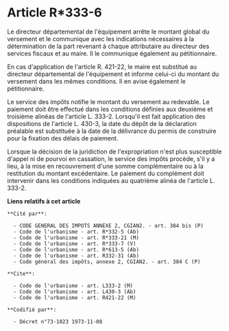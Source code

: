 # Article R*333-6

Le directeur départemental de l'équipement arrête le montant global du versement et le communique avec les indications
nécessaires à la détermination de la part revenant à chaque attributaire au directeur des services fiscaux et au maire. Il le
communique également au pétitionnaire.

En cas d'application de l'article R. 421-22, le maire est substitué au directeur départemental de l'équipement et informe
celui-ci du montant du versement dans les mêmes conditions. Il en avise également le pétitionnaire.

Le service des impôts notifie le montant du versement au redevable. Le paiement doit être effectué dans les conditions
définies aux deuxième et troisième alinéas de l'article L. 333-2. Lorsqu'il est fait application des dispositions de
l'article L. 430-3, la date du dépôt de la déclaration préalable est substituée à la date de la délivrance du permis de
construire pour la fixation des délais de paiement.

Lorsque la décision de la juridiction de l'expropriation n'est plus susceptible d'appel ni de pourvoi en cassation, le
service des impôts procède, s'il y a lieu, à la mise en recouvrement d'une somme complémentaire ou à la restitution du
montant excédentaire. Le paiement du complément doit intervenir dans les conditions indiquées au quatrième alinéa de
l'article L. 333-2.

**Liens relatifs à cet article**

	**Cité par**:

	  - CODE GENERAL DES IMPOTS ANNEXE 2, CGIAN2. - art. 384 bis (P)
	  - Code de l'urbanisme - art. R*332-5 (Ab)
	  - Code de l'urbanisme - art. R*333-21 (M)
	  - Code de l'urbanisme - art. R*333-7 (V)
	  - Code de l'urbanisme - art. R*613-5 (Ab)
	  - Code de l'urbanisme - art. R332-31 (Ab)
	  - Code général des impôts, annexe 2, CGIAN2. - art. 384 C (P)

	**Cite**:

	  - Code de l'urbanisme - art. L333-2 (M)
	  - Code de l'urbanisme - art. L430-3 (Ab)
	  - Code de l'urbanisme - art. R421-22 (M)

	**Codifié par**:

	  - Décret n°73-1023 1973-11-08
